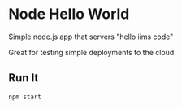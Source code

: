 # Node Hello World

Simple node.js app that servers "hello iims code"

Great for testing simple deployments to the cloud

## Run It

`npm start`
